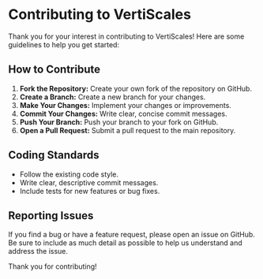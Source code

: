 # Contributing to VertiScales

Thank you for your interest in contributing to VertiScales! Here are some guidelines to help you get started:

## How to Contribute

1. **Fork the Repository:** Create your own fork of the repository on GitHub.
2. **Create a Branch:** Create a new branch for your changes.
3. **Make Your Changes:** Implement your changes or improvements.
4. **Commit Your Changes:** Write clear, concise commit messages.
5. **Push Your Branch:** Push your branch to your fork on GitHub.
6. **Open a Pull Request:** Submit a pull request to the main repository.

## Coding Standards

- Follow the existing code style.
- Write clear, descriptive commit messages.
- Include tests for new features or bug fixes.

## Reporting Issues

If you find a bug or have a feature request, please open an issue on GitHub. Be sure to include as much detail as possible to help us understand and address the issue.

Thank you for contributing!
